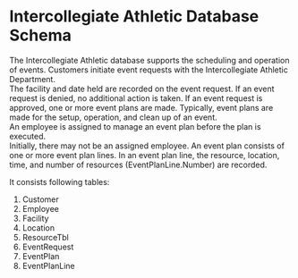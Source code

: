 # Intercollegiate Athletic Database Schema
The Intercollegiate Athletic database supports the scheduling and operation of events.
Customers initiate event requests with the Intercollegiate Athletic Department.  
The facility and date held are recorded on the event request.  If an event request is denied, 
no additional action is taken.  If an event request is approved, one or more event plans are 
made.  Typically, event plans are made for the setup, operation, and clean up of an event.  
An employee is assigned to manage an event plan before the plan is executed.  
Initially, there may not be an assigned employee.  An event plan consists of one or more 
event plan lines.  In an event plan line, the resource, location, time, and number of resources 
(EventPlanLine.Number) are recorded.

It consists following tables:

1. Customer
2. Employee
3. Facility
4. Location
5. ResourceTbl
6. EventRequest
7. EventPlan
8. EventPlanLine
